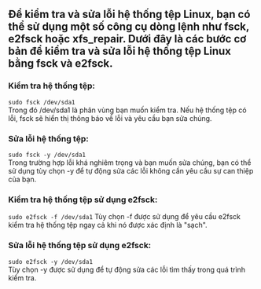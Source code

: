 ## Để kiểm tra và sửa lỗi hệ thống tệp Linux, bạn có thể sử dụng một số công cụ dòng lệnh như fsck, e2fsck hoặc xfs_repair. Dưới đây là các bước cơ bản để kiểm tra và sửa lỗi hệ thống tệp Linux bằng fsck và e2fsck.

### Kiểm tra hệ thống tệp:


``sudo fsck /dev/sda1``     
Trong đó /dev/sda1 là phân vùng bạn muốn kiểm tra. Nếu hệ thống tệp có lỗi, fsck sẽ hiển thị thông báo về lỗi và yêu cầu bạn sửa chúng.

### Sửa lỗi hệ thống tệp:


``sudo fsck -y /dev/sda1``      
Trong trường hợp lỗi khá nghiêm trọng và bạn muốn sửa chúng, bạn có thể sử dụng tùy chọn -y để tự động sửa các lỗi không cần yêu cầu sự can thiệp của bạn.

### Kiểm tra hệ thống tệp sử dụng e2fsck:


```sudo e2fsck -f /dev/sda1```
Tùy chọn -f được sử dụng để yêu cầu e2fsck kiểm tra hệ thống tệp ngay cả khi nó được xác định là "sạch".

### Sửa lỗi hệ thống tệp sử dụng e2fsck:


``sudo e2fsck -y /dev/sda1``    
Tùy chọn -y được sử dụng để tự động sửa các lỗi tìm thấy trong quá trình kiểm tra.

